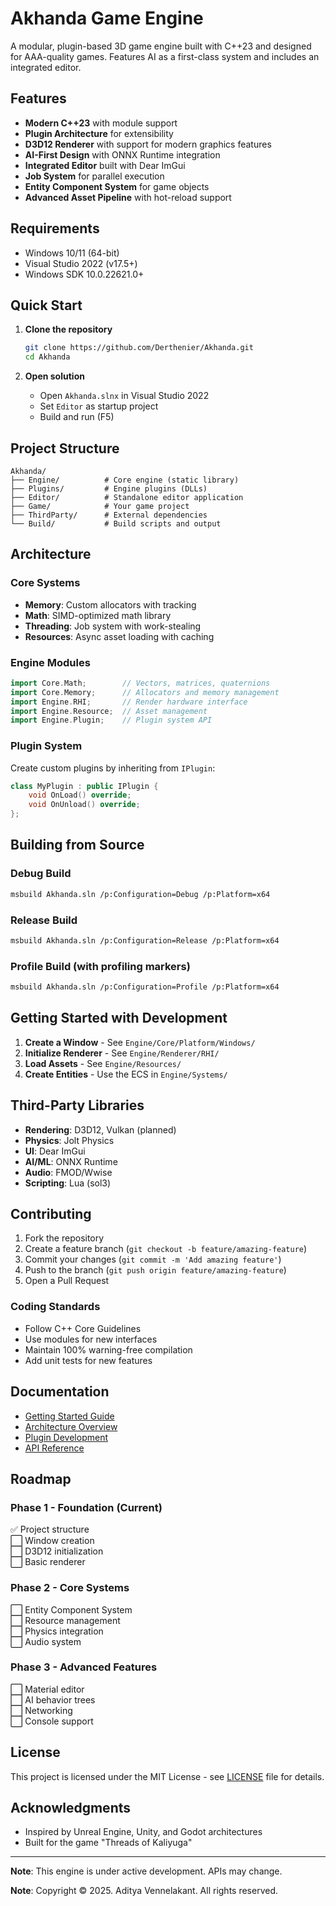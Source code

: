 # Akhanda Game Engine

A modular, plugin-based 3D game engine built with C++23 and designed for AAA-quality games. Features AI as a first-class system and includes an integrated editor.

## Features

- **Modern C++23** with module support
- **Plugin Architecture** for extensibility
- **D3D12 Renderer** with support for modern graphics features
- **AI-First Design** with ONNX Runtime integration
- **Integrated Editor** built with Dear ImGui
- **Job System** for parallel execution
- **Entity Component System** for game objects
- **Advanced Asset Pipeline** with hot-reload support

## Requirements

- Windows 10/11 (64-bit)
- Visual Studio 2022 (v17.5+)
- Windows SDK 10.0.22621.0+

## Quick Start

1. **Clone the repository**
   ```bash
   git clone https://github.com/Derthenier/Akhanda.git
   cd Akhanda
   ```

2. **Open solution**
   - Open `Akhanda.slnx` in Visual Studio 2022
   - Set `Editor` as startup project
   - Build and run (F5)

## Project Structure

```
Akhanda/
├── Engine/          # Core engine (static library)
├── Plugins/         # Engine plugins (DLLs)
├── Editor/          # Standalone editor application
├── Game/            # Your game project
├── ThirdParty/      # External dependencies
└── Build/           # Build scripts and output
```

## Architecture

### Core Systems
- **Memory**: Custom allocators with tracking
- **Math**: SIMD-optimized math library
- **Threading**: Job system with work-stealing
- **Resources**: Async asset loading with caching

### Engine Modules
```cpp
import Core.Math;        // Vectors, matrices, quaternions
import Core.Memory;      // Allocators and memory management
import Engine.RHI;       // Render hardware interface
import Engine.Resource;  // Asset management
import Engine.Plugin;    // Plugin system API
```

### Plugin System
Create custom plugins by inheriting from `IPlugin`:
```cpp
class MyPlugin : public IPlugin {
    void OnLoad() override;
    void OnUnload() override;
};
```

## Building from Source

### Debug Build
```bash
msbuild Akhanda.sln /p:Configuration=Debug /p:Platform=x64
```

### Release Build
```bash
msbuild Akhanda.sln /p:Configuration=Release /p:Platform=x64
```

### Profile Build (with profiling markers)
```bash
msbuild Akhanda.sln /p:Configuration=Profile /p:Platform=x64
```

## Getting Started with Development

1. **Create a Window** - See `Engine/Core/Platform/Windows/`
2. **Initialize Renderer** - See `Engine/Renderer/RHI/`
3. **Load Assets** - See `Engine/Resources/`
4. **Create Entities** - Use the ECS in `Engine/Systems/`

## Third-Party Libraries

- **Rendering**: D3D12, Vulkan (planned)
- **Physics**: Jolt Physics
- **UI**: Dear ImGui
- **AI/ML**: ONNX Runtime
- **Audio**: FMOD/Wwise
- **Scripting**: Lua (sol3)

## Contributing

1. Fork the repository
2. Create a feature branch (`git checkout -b feature/amazing-feature`)
3. Commit your changes (`git commit -m 'Add amazing feature'`)
4. Push to the branch (`git push origin feature/amazing-feature`)
5. Open a Pull Request

### Coding Standards
- Follow C++ Core Guidelines
- Use modules for new interfaces
- Maintain 100% warning-free compilation
- Add unit tests for new features

## Documentation

- [Getting Started Guide](Documentation/GettingStarted.md)
- [Architecture Overview](Documentation/Architecture/Overview.md)
- [Plugin Development](Documentation/Plugins.md)
- [API Reference](Documentation/API/index.md)

## Roadmap

### Phase 1 - Foundation (Current)
:white_check_mark: Project structure  
:white_large_square: Window creation  
:white_large_square: D3D12 initialization  
:white_large_square: Basic renderer  

### Phase 2 - Core Systems
:white_large_square: Entity Component System  
:white_large_square: Resource management  
:white_large_square: Physics integration  
:white_large_square: Audio system  

### Phase 3 - Advanced Features
:white_large_square: Material editor  
:white_large_square: AI behavior trees  
:white_large_square: Networking  
:white_large_square: Console support  

## License

This project is licensed under the MIT License - see [LICENSE](LICENSE) file for details.

## Acknowledgments

- Inspired by Unreal Engine, Unity, and Godot architectures
- Built for the game "Threads of Kaliyuga"

---

**Note**: This engine is under active development. APIs may change.

**Note**: Copyright :copyright: 2025. Aditya Vennelakant. All rights reserved.
